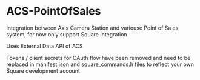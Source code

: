 # ACS-PointOfSales

Integration between Axis Camera Station and variouse Point of Sales system,
for now only support Square Integration

Uses External Data API of ACS

Tokens / client secrets for OAuth flow have been removed and need to be replaced in manifest.json and square_commands.h files
to reflect your own Square development account

